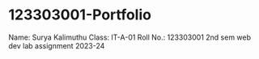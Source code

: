 # 123303001-Portfolio

Name: Surya Kalimuthu
Class: IT-A-01
Roll No.:  123303001
2nd sem web dev lab assignment 2023-24
